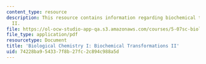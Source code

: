 ```yaml
---
content_type: resource
description: This resource contains information regarding biochemical transformations
  II.
file: https://ol-ocw-studio-app-qa.s3.amazonaws.com/courses/5-07sc-biological-chemistry-i-fall-2013/74228ba954337f8b27fc2c894c988a5d_MIT5_07SCF13_Lec10.pdf
file_type: application/pdf
resourcetype: Document
title: 'Biological Chemistry I: Biochemical Transformations II'
uid: 74228ba9-5433-7f8b-27fc-2c894c988a5d
---
```

